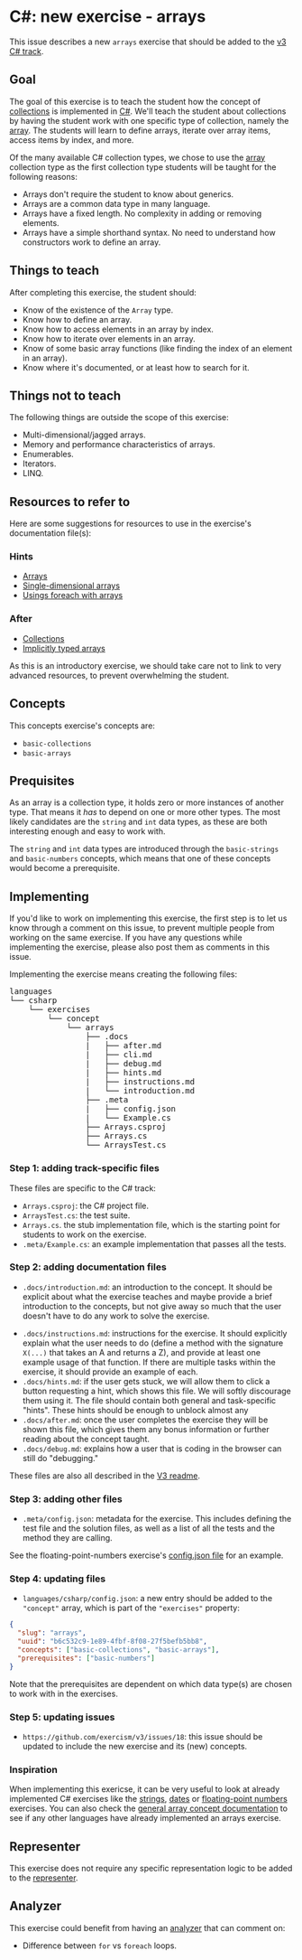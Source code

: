 # C#: new exercise - arrays

This issue describes a new `arrays` exercise that should be added to the [v3][docs-v3] [C# track][docs-v3-csharp].

## Goal

The goal of this exercise is to teach the student how the concept of [collections][docs-v3-types-collection] is implemented in [C#][docs.microsoft.com-collections]. We'll teach the student about collections by having the student work with one specific type of collection, namely the [array][docs-v3-types-array]. The students will learn to define arrays, iterate over array items, access items by index, and more.

Of the many available C# collection types, we chose to use the [array][docs-v3-csharp-types-array] collection type as the first collection type students will be taught for the following reasons:

- Arrays don't require the student to know about generics.
- Arrays are a common data type in many language.
- Arrays have a fixed length. No complexity in adding or removing elements.
- Arrays have a simple shorthand syntax. No need to understand how constructors work to define an array.

## Things to teach

After completing this exercise, the student should:

- Know of the existence of the `Array` type.
- Know how to define an array.
- Know how to access elements in an array by index.
- Know how to iterate over elements in an array.
- Know of some basic array functions (like finding the index of an element in an array).
- Know where it's documented, or at least how to search for it.

## Things not to teach

The following things are outside the scope of this exercise:

- Multi-dimensional/jagged arrays.
- Memory and performance characteristics of arrays.
- Enumerables.
- Iterators.
- LINQ.

## Resources to refer to

Here are some suggestions for resources to use in the exercise's documentation file(s):

### Hints

- [Arrays][docs.microsoft.com-arrays]
- [Single-dimensional arrays][docs.microsoft.com-single-dimensional-arrays]
- [Usings foreach with arrays][docs.microsoft.com-foreach-with-arrays]

### After

- [Collections][docs.microsoft.com-collections]
- [Implicitly typed arrays][docs.microsoft.com-implicitly-typed-arrays]

As this is an introductory exercise, we should take care not to link to very advanced resources, to prevent overwhelming the student.

## Concepts

This concepts exercise's concepts are:

- `basic-collections`
- `basic-arrays`

## Prequisites

As an array is a collection type, it holds zero or more instances of another type. That means it _has_ to depend on one or more other types. The most likely candidates are the `string` and `int` data types, as these are both interesting enough and easy to work with.

The `string` and `int` data types are introduced through the `basic-strings` and `basic-numbers` concepts, which means that one of these concepts would become a prerequisite.

## Implementing

If you'd like to work on implementing this exercise, the first step is to let us know through a comment on this issue, to prevent multiple people from working on the same exercise. If you have any questions while implementing the exercise, please also post them as comments in this issue.

Implementing the exercise means creating the following files:

<pre>
languages
└── csharp
    └── exercises
        └── concept
            └── arrays
                ├── .docs
                |   ├── after.md
                |   ├── cli.md
                |   ├── debug.md
                |   ├── hints.md
                |   ├── instructions.md
                |   └── introduction.md
                ├── .meta
                |   ├── config.json
                |   └── Example.cs
                ├── Arrays.csproj
                ├── Arrays.cs
                └── ArraysTest.cs
</pre>

### Step 1: adding track-specific files

These files are specific to the C# track:

- `Arrays.csproj`: the C# project file.
- `ArraysTest.cs`: the test suite.
- `Arrays.cs`. the stub implementation file, which is the starting point for students to work on the exercise.
- `.meta/Example.cs`: an example implementation that passes all the tests.

### Step 2: adding documentation files

- `.docs/introduction.md`: an introduction to the concept. It should be explicit about what the exercise teaches and maybe provide a brief introduction to the concepts, but not give away so much that the user doesn't have to do any work to solve the exercise.

* `.docs/instructions.md`: instructions for the exercise. It should explicitly explain what the user needs to do (define a method with the signature `X(...)` that takes an A and returns a Z), and provide at least one example usage of that function. If there are multiple tasks within the exercise, it should provide an example of each.
* `.docs/hints.md`: if the user gets stuck, we will allow them to click a button requesting a hint, which shows this file. We will softly discourage them using it. The file should contain both general and task-specific "hints". These hints should be enough to unblock almost any
* `.docs/after.md`: once the user completes the exercise they will be shown this file, which gives them any bonus information or further reading about the concept taught.
* `.docs/debug.md`: explains how a user that is coding in the browser can still do "debugging."

These files are also all described in the [V3 readme][docs-v3].

### Step 3: adding other files

- `.meta/config.json`: metadata for the exercise. This includes defining the test file and the solution files, as well as a list of all the tests and the method they are calling.

See the floating-point-numbers exercise's [config.json file][csharp-meta-config.json] for an example.

### Step 4: updating files

- `languages/csharp/config.json`: a new entry should be added to the `"concept"` array, which is part of the `"exercises"` property:

```json
{
  "slug": "arrays",
  "uuid": "b6c532c9-1e89-4fbf-8f08-27f5befb5bb8",
  "concepts": ["basic-collections", "basic-arrays"],
  "prerequisites": ["basic-numbers"]
}
```

Note that the prerequisites are dependent on which data type(s) are chosen to work with in the exercises.

### Step 5: updating issues

- `https://github.com/exercism/v3/issues/18`: this issue should be updated to include the new exercise and its (new) concepts.

### Inspiration

When implementing this exericse, it can be very useful to look at already implemented C# exercises like the [strings][docs-v3-csharp-concept-exercises-strings], [dates][docs-v3-csharp-concept-exercises-dates] or [floating-point numbers][docs-v3-csharp-concept-exercises-floating-point-numbers] exercises. You can also check the [general array concept documentation][docs-v3-types-array] to see if any other languages have already implemented an arrays exercise.

## Representer

This exercise does not require any specific representation logic to be added to the [representer][csharp-representer].

## Analyzer

This exercise could benefit from having an [analyzer][csharp-analyzer] that can comment on:

- Difference between `for` vs `foreach` loops.

[docs.microsoft.com-arrays]: https://docs.microsoft.com/en-us/dotnet/csharp/programming-guide/arrays/
[docs.microsoft.com-collections]: https://docs.microsoft.com/en-us/dotnet/csharp/programming-guide/concepts/collections
[docs.microsoft.com-foreach-with-arrays]: https://docs.microsoft.com/en-us/dotnet/csharp/programming-guide/arrays/using-foreach-with-arrays
[docs.microsoft.com-single-dimensional-arrays]: https://docs.microsoft.com/en-us/dotnet/csharp/programming-guide/arrays/single-dimensional-arrays
[docs.microsoft.com-implicitly-typed-arrays]: https://docs.microsoft.com/en-us/dotnet/csharp/programming-guide/arrays/implicitly-typed-arrays
[docs-v3]: ./README.md
[docs-v3-types-array]: ./types/array.md
[docs-v3-types-collection]: ./types/collection.md
[docs-v3-csharp]: ./languages/csharp/README.md
[docs-v3-csharp-types-array]: ./languages/csharp/types/array.md
[docs-v3-csharp-concept-exercises-strings]: ./languages/csharp/concept-exercices/strings
[docs-v3-csharp-concept-exercises-dates]: ./languages/csharp/concept-exercices/dates
[docs-v3-csharp-concept-exercises-floating-point-numbers]: ./languages/csharp/concept-exercices/numbers-floating-point
[csharp-analyzer]: https://github.com/exercism/csharp-analyzer
[csharp-representer]: https://github.com/exercism/csharp-representer
[csharp-docs-cli.md]: ../languages/csharp/exercises/.docs/cli.md
[csharp-docs-debug.md]: ../languages/csharp/exercises/.docs/debug.md
[csharp-docs-after.md]: ../languages/csharp/concept-exercises/numbers-floating-point/.docs/after.md
[csharp-docs-hints.md]: ../languages/csharp/concept-exercises/numbers-floating-point/.docs/hints.md
[csharp-docs-introduction.md]: ../languages/csharp/concept-exercises/numbers-floating-point/.docs/introduction.md
[csharp-docs-instructions.md]: ../languages/csharp/concept-exercises/numbers-floating-point/.docs/instructions.md
[csharp-meta-config.json]: ../languages/csharp/concept-exercises/numbers-floating-point/.meta/config.json
